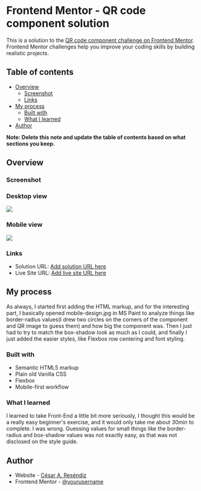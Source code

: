 # Frontend Mentor - QR code component solution

This is a solution to the [QR code component challenge on Frontend Mentor](https://www.frontendmentor.io/challenges/qr-code-component-iux_sIO_H). Frontend Mentor challenges help you improve your coding skills by building realistic projects.

## Table of contents

- [Overview](#overview)
  - [Screenshot](#screenshot)
  - [Links](#links)
- [My process](#my-process)
  - [Built with](#built-with)
  - [What I learned](#what-i-learned)
- [Author](#author)

**Note: Delete this note and update the table of contents based on what sections you keep.**

## Overview

### Screenshot

### Desktop view

![](./images/mi_soluci%C3%B3n.png)

### Mobile view

![](./images/mi_soluci%C3%B3n-mobile.png)

### Links

- Solution URL: [Add solution URL here](https://your-solution-url.com)
- Live Site URL: [Add live site URL here](https://your-live-site-url.com)

## My process

As always, I started first adding the HTML markup, and for the interesting part, I basically opened mobile-design.jpg in MS Paint to analyze things like border-radius values(I drew two circles on the corners of the component and QR image to guess them) and how big the component was. Then I just had to try to match the box-shadow look as much as I could, and finally I just added the easier styles, like Flexbox row centering and font styling.

### Built with

- Semantic HTML5 markup
- Plain old Vanilla CSS
- Flexbox
- Mobile-first workflow

### What I learned

I learned to take Front-End a little bit more seriously, I thought this would be a really easy beginner's exercise, and it would only take me about 30min to complete. I was wrong. Guessing values for small things like the border-radius and box-shadow values was not exactly easy, as that was not disclosed on the style guide.

## Author

- Website - [César A. Reséndiz](https://www.cesaradrianer.github.io)
- Frontend Mentor - [@yourusername](https://www.frontendmentor.io/profile/cesaradrianer)
